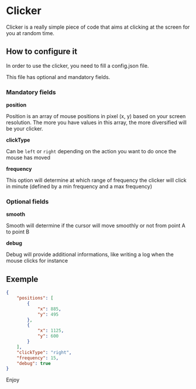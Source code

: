 # Clicker

Clicker is a really simple piece of code that aims at clicking at the screen for you at random time.

## How to configure it

In order to use the clicker, you need to fill a config.json file.

This file has optional and mandatory fields.

### Mandatory fields

**position**

Position is an array of mouse positions in pixel (x, y) based on your screen resolution. The more you have values in this array, the more diversified will be your clicker.

**clickType**

Can be `left` or `right` depending on the action you want to do once the mouse has moved


**frequency**

This option will determine at which range of frequency the clicker will click in minute (defined by a min frequency and a max frequency)


### Optional fields

**smooth**

Smooth will determine if the cursor will move smoothly or not from point A to point B

**debug**

Debug will provide additional informations, like writing a log when the mouse clicks for instance


## Exemple

```json
{
    "positions": [
        {
            "x": 885,
            "y": 495
        },
        {
            "x": 1125,
            "y": 600
        }
    ],
    "clickType": "right",
    "frequency": 15,
    "debug": true
}
```

Enjoy